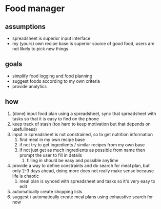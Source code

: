 # Food manager

## assumptions

- spreadsheet is superior input interface
- my (yours) own recipe base is superior source of good food, users are not likely to pick new things

## goals

- simplify food logging and food planning
- suggest foods according to my own criteria
- provide analytics

## how

1. (done) input food plan using a spreadsheet, sync that spreadsheet with tasks so that it is easy to find on the phone
2. keep track of stash (too hard to keep motivation but that depends on usefullness)
3. input in spreadsheet is not constrained, so to get nutrition information
    1. find meal in my own recipe base
    2. if not try to get ingredients / similar recipes from my own base
    3. if not just get as much ingredients as possible from name then prompt the user to fill in details
        1. filling in should be easy and possible anytime
4. provide a way to define constraints and do search for meal plan, but only 2-3 days ahead, doing more does not really make sense because life is chaotic
    1. meal plan is synced with spreadsheet and tasks so it's very easy to edit
5. automatically create shopping lists
6. suggest / automatically create meal plans using exhaustive search for now